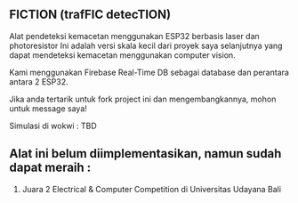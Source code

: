 ## FICTION (trafFIC detecTION)

Alat pendeteksi kemacetan menggunakan ESP32 berbasis laser dan photoresistor
Ini adalah versi skala kecil dari proyek saya selanjutnya yang dapat
mendeteksi kemacetan menggunakan computer vision.

Kami menggunakan Firebase Real-Time DB sebagai database dan perantara antara 2 ESP32.

Jika anda tertarik untuk fork project ini dan mengembangkannya, mohon untuk message saya!

Simulasi di wokwi : TBD

## Alat ini belum diimplementasikan, namun sudah dapat meraih :
1. Juara 2 Electrical & Computer Competition di Universitas Udayana Bali 
